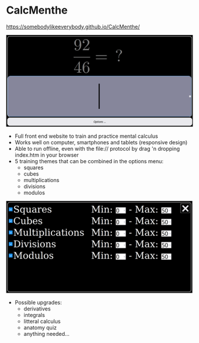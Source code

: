 # CalcMenthe

https://somebodylikeeverybody.github.io/CalcMenthe/

![Screenshot](./readMeImages/generalView.png)

- Full front end website to train and practice mental calculus
- Works well on  computer, smartphones and tablets (responsive design)
- Able to run offline, even with the file:// protocol by drag 'n dropping index.htm in your browser
- 5 training themes that can be combined in the options menu:
  - squares
  - cubes
  - multiplications
  - divisions
  - modulos

![Screenshot](./readMeImages/optionsView.png)

- Possible upgrades:
  - derivatives
  - integrals
  - litteral calculus
  - anatomy quiz
  - anything needed...
  

